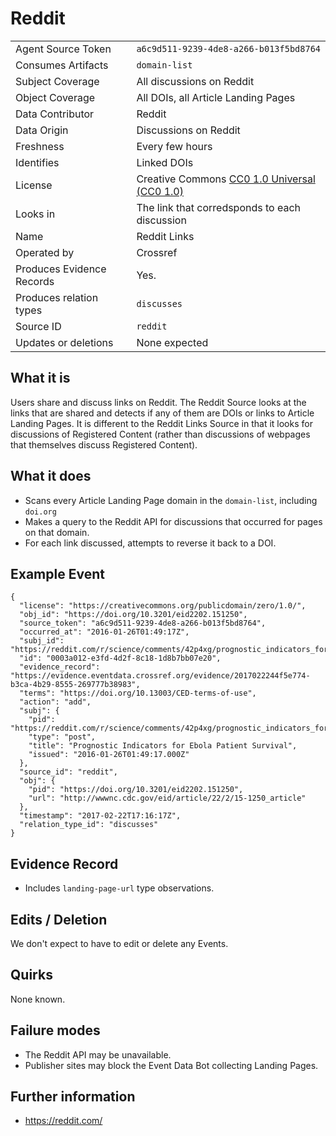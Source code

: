 # Reddit

| | |
|---------------------------|-|
| Agent Source Token        | `a6c9d511-9239-4de8-a266-b013f5bd8764` |
| Consumes Artifacts        | `domain-list` |
| Subject Coverage          | All discussions on Reddit |
| Object Coverage           | All DOIs, all Article Landing Pages |
| Data Contributor          | Reddit |
| Data Origin               | Discussions on Reddit |
| Freshness                 | Every few hours |
| Identifies                | Linked DOIs |
| License                   | Creative Commons [CC0 1.0 Universal (CC0 1.0)](https://creativecommons.org/publicdomain/zero/1.0/) |
| Looks in                  | The link that corredsponds to each discussion |
| Name                      | Reddit Links |
| Operated by               | Crossref |
| Produces Evidence Records | Yes. |
| Produces relation types   | `discusses` |
| Source ID                 | `reddit` |
| Updates or deletions      | None expected |

## What it is

Users share and discuss links on Reddit. The Reddit Source looks at the links that are shared and detects if any of them are DOIs or links to Article Landing Pages. It is different to the Reddit Links Source in that it looks for discussions of Registered Content (rather than discussions of webpages that themselves discuss Registered Content).

## What it does

 - Scans every Article Landing Page domain in the `domain-list`, including `doi.org`
 - Makes a query to the Reddit API for discussions that occurred for pages on that domain.
 - For each link discussed, attempts to reverse it back to a DOI.

## Example Event

    {
      "license": "https://creativecommons.org/publicdomain/zero/1.0/",
      "obj_id": "https://doi.org/10.3201/eid2202.151250",
      "source_token": "a6c9d511-9239-4de8-a266-b013f5bd8764",
      "occurred_at": "2016-01-26T01:49:17Z",
      "subj_id": "https://reddit.com/r/science/comments/42p4xg/prognostic_indicators_for_ebola_patient_survival/",
      "id": "0003a012-e3fd-4d2f-8c18-1d8b7bb07e20",
      "evidence_record": "https://evidence.eventdata.crossref.org/evidence/2017022244f5e774-b3ca-4b29-8555-269777b38983",
      "terms": "https://doi.org/10.13003/CED-terms-of-use",
      "action": "add",
      "subj": {
        "pid": "https://reddit.com/r/science/comments/42p4xg/prognostic_indicators_for_ebola_patient_survival/",
        "type": "post",
        "title": "Prognostic Indicators for Ebola Patient Survival",
        "issued": "2016-01-26T01:49:17.000Z"
      },
      "source_id": "reddit",
      "obj": {
        "pid": "https://doi.org/10.3201/eid2202.151250",
        "url": "http://wwwnc.cdc.gov/eid/article/22/2/15-1250_article"
      },
      "timestamp": "2017-02-22T17:16:17Z",
      "relation_type_id": "discusses"
    }

## Evidence Record

 - Includes `landing-page-url` type observations.

## Edits / Deletion

We don't expect to have to edit or delete any Events.

## Quirks

None known.

## Failure modes

 - The Reddit API may be unavailable.
 - Publisher sites may block the Event Data Bot collecting Landing Pages.

## Further information

- https://reddit.com/
